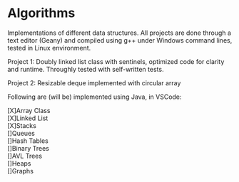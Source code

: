 # Algorithms

Implementations of different data structures.
All projects are done through a text editor (Geany) and compiled using g++ under Windows command lines, tested in Linux environment.

Project 1: Doubly linked list class with sentinels, optimized code for clarity and runtime. Throughly tested with self-written tests.

Project 2: Resizable deque implemented with circular array 

Following are (will be) implemented using Java, in VSCode: 

[X]Array Class  
[X]Linked List  
[X]Stacks  
[]Queues  
[]Hash Tables  
[]Binary Trees  
[]AVL Trees  
[]Heaps  
[]Graphs  
 

